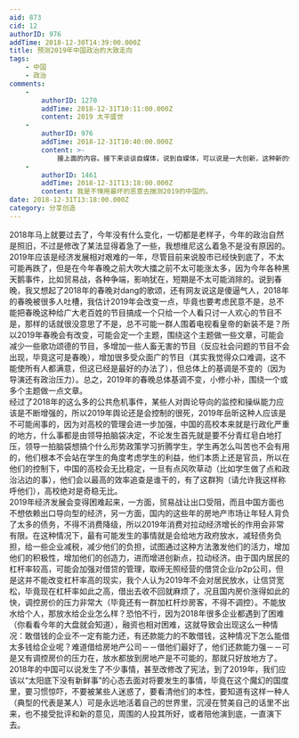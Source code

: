 ```yaml
---
aid: 873
cid: 12
authorID: 976
addTime: 2018-12-30T14:39:00.000Z
title: 预测2019年中国政治的大致走向
tags:
    - 中国
    - 政治
comments:
    -
        authorID: 1270
        addTime: 2018-12-31T10:11:00.000Z
        content: 2019 太平盛世
    -
        authorID: 976
        addTime: 2018-12-31T10:40:00.000Z
        content: >-
            接上面的内容。接下来谈谈自媒体，说到自媒体，可以说是一大创新，这种新的传播媒介具有个性鲜明、差异化发展、闭环传播、传播速度快等特点，以微信公众号、今日头条为代表的自媒体在近年来发展迅猛。2019必然是自媒体衰落的一年，这不仅仅是因为自媒体内部的竞争和洗牌，更多的原因在于，dang不容许有人能够聚集众多个性（或价值观）相同的人，更不可能看着他们的意见领袖有话语权，他们只能容得下一种意见，一种价值观，任何能够争夺舆论导向的人在他们看来都是危险的，他们恨不得所有人都只沉浸在他们想象中的中国里！让所有人都认为中国的现状就是新闻联播里所呈现的太平盛世！至于为底层发声的人，他们是不愿看到的，事实上2018年的经济相当不景气，他们已经不敢公布真实的就业数据了，2019，他们必然更害怕有人借门槛极低的自媒体发声，再加上存在对当局有不同意见的自媒体的存在和一些人的反对意见，他们必然会受到压力，而根据过去一年他们的做法分析的结果来看，结果必然是堵住他们的嘴，以前还能头痛医头脚痛医脚，现在已经是哪里痛就堵住你的嘴，不让你发声了，2019年经济或许会有所好转（毕竟2018年已经差得不能再差了，和极差的2018相比什么都是好的），但是不会有太多的增长，但是某dang的宣传是不能少的，他们还是会说2019年取得了一些成就，稳中有进，2019年的经济建设成绩不错。
    -
        authorID: 1461
        addTime: 2018-12-31T13:18:00.000Z
        content: 我是不惮用最坏的恶意去揣测2019的中国的。
date: 2018-12-31T13:18:00.000Z
category: 分享创造
---
```


2018年马上就要过去了，今年没有什么变化，一切都是老样子，今年的政治自然是照旧，不过是修改了某法显得着急了一些，我想维尼这么着急不是没有原因的。  
2019年应该是经济发展相对艰难的一年，尽管目前来说股市已经快到底了，不太可能再跌了，但是在今年春晚之前大吹大擂之前不太可能涨太多，因为今年各种黑天鹅事件，比如贸易战，各种争端，影响犹在，短期是不太可能消除的。说到春晚，我又想起了2018年的春晚对dang的歌颂，还有网友说这是傻逼气人，2018年的春晚被很多人吐槽，我估计2019年会改变一点，毕竟也要考虑民意不是，总不能把春晚这种给广大老百姓的节目搞成一个只给一个人看只讨一人欢心的节目不是，那样的话就很没意思了不是，总不可能一群人围着电视看皇帝的新装不是？所以2019年春晚会有改变，可能会定一个主题，围绕这个主题做一些文章，可能会减少一些歌功颂德的节目，多增加一些人畜无害的节目（反应社会问题的节目不会出现，毕竟这可是春晚），增加很多受众面广的节目（其实我觉得众口难调，这不能使所有人都满意，但这已经是最好的办法了），但总体上的基调是不变的（因为导演还有政治压力）。总之，2019年的春晚总体基调不变，小修小补，围绕一个或多个主题做一点文章。  
经过了2018年的这么多的公共危机事件，某些人对舆论导向的监控和操纵能力应该是不断增强的，所以2019年舆论还是会控制的很死，2019年岳昕这种人应该是不可能闹事的，因为对高校的管理会进一步加强，中国的高校本来就是行政化严重的地方，什么事都是由领导拍脑袋决定，不论发生首先就是要不分青红皂白地打压，领导一拍脑袋想搞个什么形势政策学习折腾学生，学生再怎么叫苦也不会有用的，他们根本不会站在学生的角度考虑学生的利益，他们本质上还是官员，所以在他们的控制下，中国的高校会无比稳定，一旦有点风吹草动（比如学生做了点和政治沾边的事），他们会以最高的效率追查是谁干的，有了这群狗（请允许我这样称呼他们），高校绝对是奇稳无比。  
2019年经济发展会变得困难起来，一方面，贸易战让出口受阻，而且中国方面也不想依赖出口导向型的经济，另一方面，国内的这些年的房地产市场让年轻人背负了太多的债务，不得不消费降级，所以2019年消费对拉动经济增长的作用会非常有限。在这种情况下，最有可能发生的事情就是会给地方政府放水，减轻债务负担，给一些企业减税，减少他们的负担，试图通过这种方法激发他们的活力，增加他们的积极性，增加他们的创造力，进而增进创新点，拉动经济。由于国内居民的杠杆率较高，可能会加强对借贷的管理，取缔无照经营的借贷企业/p2p公司，但是这并不能改变杠杆率高的现实，我个人认为2019年不会对居民放水，让信贷宽松，毕竟现在杠杆率如此之高，借出去收不回就麻烦了，况且国内房价涨得如此的快，调控房价的压力非常大（毕竟还有一群加杠杆炒房客，不得不调控）。不能放水给个人，那放水给企业怎么样？恐怕不行，因为2018年很多企业都遇到了困难（你看看今年的大盘就会知道），融资也相对困难，这就导致会出现这么一种情况：敢借钱的企业不一定有能力还，有还款能力的不敢借钱，这种情况下怎么能借太多钱给企业呢？难道借给房地产公司－－借他们最好了，他们还款能力强－－可是又有调控房价的压力在，放水都放到房地产是不可能的，那就只好放地方了。  
2018年的中国可以说发生了不少事情，甚至改修改了宪法，到了2019年，我们应该以“太阳底下没有新鲜事”的心态去面对将要发生的事情，毕竟在这个魔幻的国度里，要习惯惊吓，不要被某些人迷惑了，要看清他们的本性，要知道有这样一种人（典型的代表是某人）可是永远地活着自己的世界里，沉浸在赞美自己的话里不出来，也不接受批评和新的意见，周围的人投其所好，或者陪他演到底，一直演下去。
